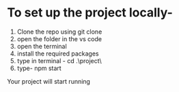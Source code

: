 # To set up the project locally-

1) Clone the repo using git clone
2) open the folder in the vs code
3) open the terminal
4) install the required packages 
5) type in terminal - cd .\project\
6) type- npm start

Your project will start running
